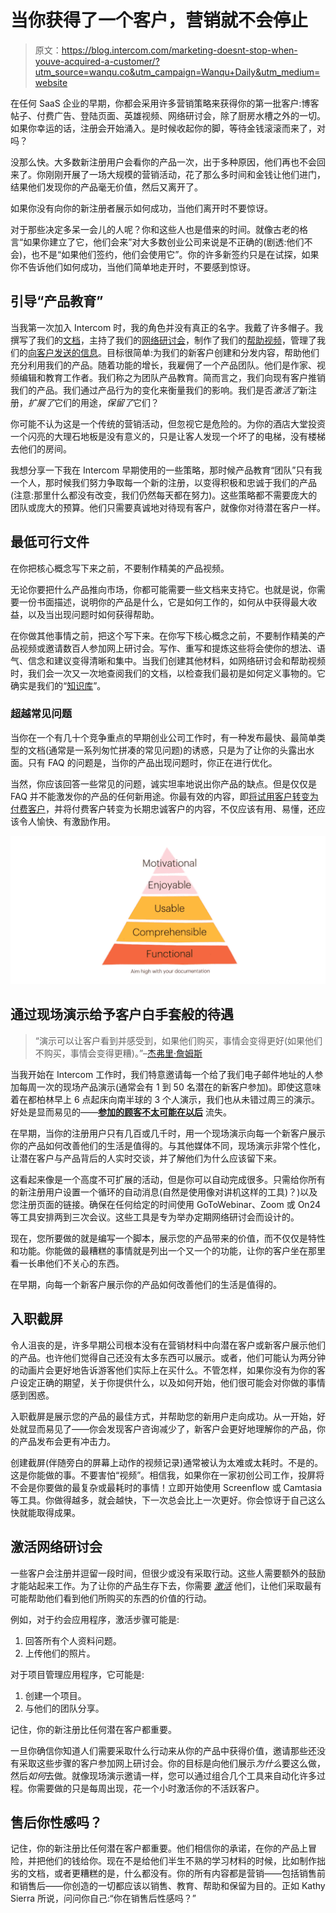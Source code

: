 # 当你获得了一个客户，营销就不会停止

> 原文：<https://blog.intercom.com/marketing-doesnt-stop-when-youve-acquired-a-customer/?utm_source=wanqu.co&utm_campaign=Wanqu+Daily&utm_medium=website>

在任何 SaaS 企业的早期，你都会采用许多营销策略来获得你的第一批客户:博客帖子、付费广告、登陆页面、英雄视频、网络研讨会，除了厨房水槽之外的一切。如果你幸运的话，注册会开始涌入。是时候收起你的脚，等待金钱滚滚而来了，对吗？

没那么快。大多数新注册用户会看你的产品一次，出于多种原因，他们再也不会回来了。你刚刚开展了一场大规模的营销活动，花了那么多时间和金钱让他们进门，结果他们发现你的产品毫无价值，然后又离开了。

如果你没有向你的新注册者展示如何成功，当他们离开时不要惊讶。

对于那些决定多呆一会儿的人呢？你和这些人也是借来的时间。就像古老的格言“如果你建立了它，他们会来”对大多数创业公司来说是不正确的(剧透:他们不会)，也不是“如果他们签约，他们会使用它”。你的许多新签约只是在试探，如果你不告诉他们如何成功，当他们简单地走开时，不要感到惊讶。

## 引导“产品教育”

当我第一次加入 Intercom 时，我的角色并没有真正的名字。我戴了许多帽子。我撰写了我们的[文档](https://docs.intercom.com/)，主持了我们的[网络研讨会](https://www.intercom.com/webinars)，制作了我们的[帮助视频](https://demos.intercom.com/)，管理了我们的[向客户发送的信息](https://www.intercom.com/blog/before-you-send-your-first-message/)。目标很简单:为我们的新客户创建和分发内容，帮助他们充分利用我们的产品。随着功能的增长，我雇佣了一个产品团队。他们是作家、视频编辑和教育工作者。我们称之为团队产品教育。简而言之，我们向现有客户推销我们的产品。我们通过产品行为的变化来衡量我们的影响。我们是否*激活了*新注册，*扩展了*它们的用途，*保留了*它们？

你可能不认为这是一个传统的营销活动，但忽视它是危险的。为你的酒店大堂投资一个闪亮的大理石地板是没有意义的，只是让客人发现一个坏了的电梯，没有楼梯去他们的房间。

我想分享一下我在 Intercom 早期使用的一些策略，那时候产品教育“团队”只有我一个人，那时候我们努力争取每一个新的注册，以变得积极和忠诚于我们的产品(注意:那里什么都没有改变，我们仍然每天都在努力)。这些策略都不需要庞大的团队或庞大的预算。他们只需要真诚地对待现有客户，就像你对待潜在客户一样。

## 最低可行文件

在你把核心概念写下来之前，不要制作精美的产品视频。

无论你要把什么产品推向市场，你都可能需要一些文档来支持它。也就是说，你需要一份书面描述，说明你的产品是什么，它是如何工作的，如何从中获得最大收益，以及当出现问题时如何获得帮助。

在你做其他事情之前，把这个写下来。在你写下核心概念之前，不要制作精美的产品视频或邀请数百人参加网上研讨会。写作、重写和提炼这些将会使你的想法、语气、信念和建议变得清晰和集中。当我们创建其他材料，如网络研讨会和帮助视频时，我们会一次又一次地查阅我们的文档，以检查我们最初是如何定义事物的。它确实是我们的“[知识库](https://www.intercom.com/customer-support-software/knowledge-base)”。

### 超越常见问题

当你在一个有几十个竞争重点的早期创业公司工作时，有一种发布最快、最简单类型的文档(通常是一系列匆忙拼凑的常见问题)的诱惑，只是为了让你的头露出水面。只有 FAQ 的问题是，当你的产品出现问题时，你正在进行优化。

当然，你应该回答一些常见的问题，诚实坦率地说出你产品的缺点。但是仅仅是 FAQ 并不能激发你的产品的任何新用途。你最有效的内容，即[将试用客户转变为付费客户](https://www.intercom.com/starter-kits/nurture)，并将付费客户转变为长期忠诚客户的内容，不仅应该有用、易懂，还应该令人愉快、有激励作用。

![aim high with your documentation](img/df13efddc7278a9188a257e48ae22a80.png)

## 通过现场演示给予客户白手套般的待遇

> “演示可以让客户看到并感受到，如果他们购买，事情会变得更好(如果他们不购买，事情会变得更糟)。”–[杰弗里·詹姆斯](https://www.inc.com/geoffrey-james/give-a-great-product-demo-5-rules.html)

当我开始在 Intercom 工作时，我们特意邀请每一个给了我们电子邮件地址的人参加每周一次的现场产品演示(通常会有 1 到 50 名潜在的新客户参加)。即使这意味着在都柏林早上 6 点起床向南半球的 3 个人演示，我们也从未错过周三的演示。好处是显而易见的——**[参加的顾客不太可能在以后](https://www.intercom.com/blog/how-to-reduce-customer-churn-with-webinars/)** 流失。

在早期，当你的注册用户只有几百或几千时，用一个现场演示向每一个新客户展示你的产品如何改善他们的生活是值得的。与其他媒体不同，现场演示非常个性化，让潜在客户与产品背后的人实时交谈，并了解他们为什么应该留下来。

这看起来像是一个高度不可扩展的活动，但是你可以自动完成很多。只需给你所有的新注册用户设置一个循环的自动消息(自然是使用像对讲机这样的工具)？)以及您注册页面的链接。确保在任何给定的时间使用 GoToWebinar、Zoom 或 On24 等工具安排两到三次会议。这些工具是专为举办定期网络研讨会而设计的。

现在，您所要做的就是编写一个脚本，展示您的产品带来的价值，而不仅仅是特性和功能。你能做的最糟糕的事情就是列出一个又一个的功能，让你的客户坐在那里看一长串他们不关心的东西。

在早期，向每一个新客户展示你的产品如何改善他们的生活是值得的。

## 入职截屏

令人沮丧的是，许多早期公司根本没有在营销材料中向潜在客户或新客户展示他们的产品。也许他们觉得自己还没有太多东西可以展示。或者，他们可能认为两分钟的动画片会更好地告诉游客他们实际上在买什么。不管怎样，如果你没有为你的客户设定正确的期望，关于你提供什么，以及如何开始，他们很可能会对你做的事情感到困惑。

入职截屏是展示您的产品的最佳方式，并帮助您的新用户走向成功。从一开始，好处就显而易见了——你会发现客户咨询减少了，新客户会更好地理解你的产品，你的产品发布会更有冲击力。

创建截屏(伴随旁白的屏幕上动作的视频记录)通常被认为太难或太耗时。不是的。这是你能做的事。不要害怕“视频”。相信我，如果你在一家初创公司工作，投屏将不会是你要做的最复杂或最耗时的事情！立即开始使用 Screenflow 或 Camtasia 等工具。你做得越多，就会越快，下一次总会比上一次更好。你会惊讶于自己这么快就能取得成果。

## 激活网络研讨会

一些客户会注册并逗留一段时间，但很少或没有采取行动。这些人需要额外的鼓励才能站起来工作。为了让你的产品生存下去，你需要 *[激活](https://www.intercom.com/webinars/automating-customer-engagement)* 他们，让他们采取最有可能帮助他们看到他们所购买的东西的价值的行动。

例如，对于约会应用程序，激活步骤可能是:

1.  回答所有个人资料问题。
2.  上传他们的照片。

对于项目管理应用程序，它可能是:

1.  创建一个项目。
2.  与他们的团队分享。

记住，你的新注册比任何潜在客户都重要。

一旦你确信你知道人们需要采取什么行动来从你的产品中获得价值，邀请那些还没有采取这些步骤的客户参加网上研讨会。你的目标是向他们展示*为什么*要这么做，然后*如何*去做。就像现场演示邀请一样，您可以通过组合几个工具来自动化许多过程。你需要做的只是每周出现，花一个小时激活你的不活跃客户。

## 售后你性感吗？

记住，你的新注册比任何潜在客户都重要。他们相信你的承诺，在你的产品上冒险，并把他们的钱给你。现在不是给他们半生不熟的学习材料的时候，比如制作拙劣的文档，或者更糟糕的是，什么都没有。你的所有内容都是营销——包括销售前和销售后——你创造的一切都应该以销售、教育、帮助和保留为目的。正如 Kathy Sierra 所说，问问你自己:“你在销售后性感吗？”